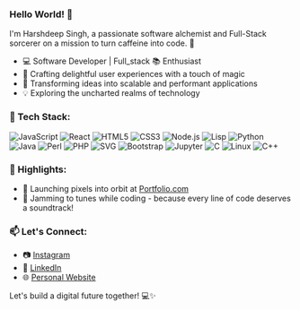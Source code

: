 
### Hello World! 👋

I'm Harshdeep Singh, a passionate software alchemist and Full-Stack sorcerer on a mission to turn caffeine into code. 🚀

- 💻 Software Developer | Full_stack 📚 Enthusiast
- 🎨 Crafting delightful user experiences with a touch of magic
- 🚀 Transforming ideas into scalable and performant applications
- 💡 Exploring the uncharted realms of technology

### 🔧 Tech Stack:

![JavaScript](https://img.shields.io/badge/-JavaScript-yellow?style=flat&logo=javascript&logoColor=white)
![React](https://img.shields.io/badge/-React-61dafb?style=flat&logo=react&logoColor=white)
![HTML5](https://img.shields.io/badge/-HTML5-e34c26?style=flat&logo=html5&logoColor=white)
![CSS3](https://img.shields.io/badge/-CSS3-1572b6?style=flat&logo=css3&logoColor=white)
![Node.js](https://img.shields.io/badge/-Node.js-339933?style=flat&logo=node.js&logoColor=white)
![Lisp](https://img.shields.io/badge/-Lisp-black?style=flat&logo=lisp&logoColor=white)
![Python](https://img.shields.io/badge/-Python-3776ab?style=flat&logo=python&logoColor=white)
![Java](https://img.shields.io/badge/-Java-007396?style=flat&logo=java&logoColor=white)
![Perl](https://img.shields.io/badge/-Perl-39457E?style=flat&logo=perl&logoColor=white)
![PHP](https://img.shields.io/badge/-PHP-777BB4?style=flat&logo=php&logoColor=white)
![SVG](https://img.shields.io/badge/-SVG-FFB13B?style=flat&logo=svg&logoColor=white)
![Bootstrap](https://img.shields.io/badge/-Bootstrap-563D7C?style=flat&logo=bootstrap&logoColor=white)
![Jupyter](https://img.shields.io/badge/-Jupyter-F37626?style=flat&logo=jupyter&logoColor=white)
![C](https://img.shields.io/badge/-C-A8B9CC?style=flat&logo=c&logoColor=white)
![Linux](https://img.shields.io/badge/-Linux-FCC624?style=flat&logo=linux&logoColor=white)
![C++](https://img.shields.io/badge/-C++-00599C?style=flat&logo=c%2B%2B&logoColor=white)

### 🌟 Highlights:

- 🚀 Launching pixels into orbit at [Portfolio.com](https://harshdeepsingh-9.github.io/PortFolio-H1/base.html)
- 🎸 Jamming to tunes while coding - because every line of code deserves a soundtrack!

### 📫 Let's Connect:

- 📷 [Instagram](https://www.instagram.com/YourInstagramHandle)
- 💼 [LinkedIn](https://www.linkedin.com/in/harshdeep-singh-047140253/)
- 🌐 [Personal Website](https://harshdeepsingh-9.github.io/PortFolio-H1/base.html)


Let's build a digital future together! 💻✨
